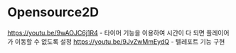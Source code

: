 # Opensource2D

https://youtu.be/9wAOJC6j1R4 - 타이머 기능을 이용하여 시간이 다 되면 플레이어가 이동할 수 없도록 설정
https://youtu.be/9JvZwMmEydQ - 텔레포트 기능 구현
